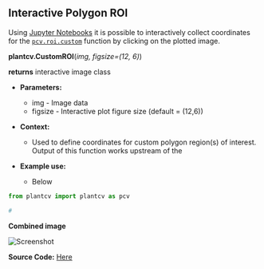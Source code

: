 ## Interactive Polygon ROI 

Using [Jupyter Notebooks](jupyter.md) it is possible to interactively collect coordinates for the [`pcv.roi.custom`](roi_custom.md) function by clicking on
the plotted image.   

**plantcv.CustomROI**(*img, figsize=(12, 6)*)

**returns** interactive image class

- **Parameters:**
    - img - Image data 
    - figsize - Interactive plot figure size (default = (12,6)) 
    
- **Context:**
    - Used to define coordinates for custom polygon region(s) of interest. Output of this function works upstream of the 
- **Example use:**
    - Below
    

```python
from plantcv import plantcv as pcv

# 

```

**Combined image**

![Screenshot](img/documentation_images/interactive/joined.jpg)

**Source Code:** [Here](https://github.com/danforthcenter/plantcv/blob/master/plantcv/plantcv/roi/roi_methods.py)
